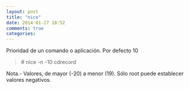 ```yaml
---
layout: post
title: "nice"
date: 2014-01-27 18:52
comments: true
categories: 
---
```

Prioridad de un comando o aplicación. Por defecto 10

>\# nice -n -10 cdrecord 

Nota.- Valores, de mayor (-20) a menor (19). Sólo root puede establecer valores negativos.

